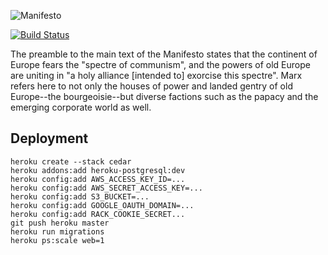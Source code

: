 ![Manifesto](https://github.com/heroku/manifesto/raw/master/public/images/manifesto.jpg)

[![Build Status](https://secure.travis-ci.org/dylanegan/manifesto.png?branch=master)](http://travis-ci.org/dylanegan/manifesto)

The preamble to the main text of the Manifesto states that the continent of Europe fears the "spectre of communism", and the powers of old Europe are uniting in "a holy alliance [intended to] exorcise this spectre". Marx refers here to not only the houses of power and landed gentry of old Europe--the bourgeoisie--but diverse factions such as the papacy and the emerging corporate world as well.

## Deployment

```
heroku create --stack cedar
heroku addons:add heroku-postgresql:dev
heroku config:add AWS_ACCESS_KEY_ID=...
heroku config:add AWS_SECRET_ACCESS_KEY=...
heroku config:add S3_BUCKET=...
heroku config:add GOOGLE_OAUTH_DOMAIN=...
heroku config:add RACK_COOKIE_SECRET...
git push heroku master
heroku run migrations
heroku ps:scale web=1
```
